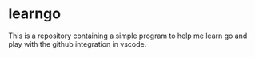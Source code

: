 # learngo

This is a repository containing a simple program to help me learn go and play with the github integration in vscode. 
